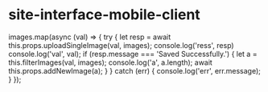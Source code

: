 # site-interface-mobile-client



   images.map(async (val) => {
        try {
          let resp = await this.props.uploadSingleImage(val, images);
          console.log('ress', resp)
          console.log('val', val);
          if (resp.message === 'Saved Successfully.') {
            let a = this.filterImages(val, images);
            console.log('a', a.length);
            await this.props.addNewImage(a);
          }
        }
        catch (err) {
          console.log('err', err.message);
        }
      });